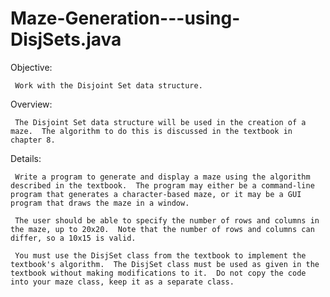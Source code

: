 # Maze-Generation---using-DisjSets.java
Objective:

     Work with the Disjoint Set data structure.

Overview:

     The Disjoint Set data structure will be used in the creation of a maze.  The algorithm to do this is discussed in the textbook in chapter 8.  

Details:

     Write a program to generate and display a maze using the algorithm described in the textbook.  The program may either be a command-line program that generates a character-based maze, or it may be a GUI program that draws the maze in a window.

     The user should be able to specify the number of rows and columns in the maze, up to 20x20.  Note that the number of rows and columns can differ, so a 10x15 is valid.
      
     You must use the DisjSet class from the textbook to implement the textbook's algorithm.  The DisjSet class must be used as given in the textbook without making modifications to it.  Do not copy the code into your maze class, keep it as a separate class.
